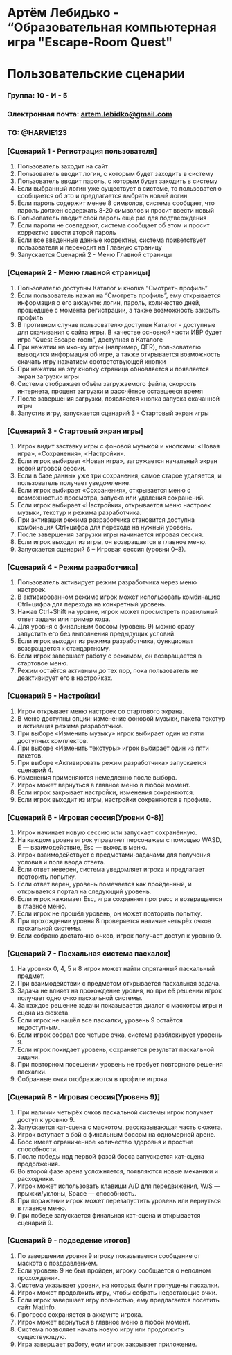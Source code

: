 # Артём Лебидько - “Образовательная компьютерная игра "Escape-Room Quest"
# Пользовательские сценарии

### Группа: 10 - И - 5
### Электронная почта: artem.lebidko@gmail.com
### TG: @HARVIE123
### [Сценарий 1 - Регистрация пользователя]
1.	Пользователь заходит на сайт
2.	Пользователь вводит логин, с которым будет заходить в систему
3.	Пользователь вводит пароль, с которым будет заходить в систему
4.	Если выбранный логин уже существует в системе, то пользователю сообщается об это и предлагается выбрать новый логин
5.	Если пароль содержит менее 8 символов, система сообщает, что пароль должен содержать 8-20 символов и просит ввести новый
6.	Пользователь вводит свой пароль ещё раз для подтверждения
7.	Если пароли не совпадают, система сообщает об этом и просит корректно ввести второй пароль
8.	Если все введенные данные корректны, система приветствует пользователя и переходит на Главную страницу
9.	Запускается Сценарий 2 - Меню Главной страницы
### [Сценарий 2 - Меню главной страницы]
1.	Пользователю доступны Каталог и кнопка “Смотреть профиль”
2.	Если пользователь нажал на “Cмотреть профиль”, ему открывается информация о его аккаунте: логин, пароль, количество дней, прошедшее с момента регистрации, а также возможность закрыть профиль
3.	В противном случае пользователю доступен Каталог - доступные для скачивания с сайта игры. В качестве основной части ИВР будет игра “Quest Escape-room”, доступная в Каталоге
4.	При нажатии на иконку игры (например, QER), пользователю выводится информация об игре, а также открывается возможность скачать игру нажатием соответствующей кнопки
5.	При нажатии на эту кнопку страница обновляется и появляется экран загрузки игры
6.  Система отображает объём загружаемого файла, скорость интернета, процент загрузки и рассчётное оставшееся время 
7.  После завершения загрузки, появляется кнопка запуска скачанной игры
8.	Запустив игру, запускается сценарий 3 - Стартовый экран игры
### [Сценарий 3 - Стартовый экран игры]
1.	 Игрок видит заставку игры с фоновой музыкой и кнопками: «Новая игра», «Сохранения», «Настройки».
2.   Если игрок выбирает «Новая игра», загружается начальный экран новой игровой сессии.
3.   Если в базе данных уже три сохранения, самое старое удаляется, и пользователь получает уведомление.
4.   Если игрок выбирает «Сохранения», открывается меню с возможностью просмотра, запуска или удаления сохранений.
5.   Если игрок выбирает «Настройки», открывается меню настроек музыки, текстур и режима разработчика.
6.   При активации режима разработчика становится доступна комбинация Ctrl+цифра для перехода на нужный уровень.
7.   После завершения загрузки игры начинается игровая сессия.
8.   Если игрок выходит из игры, он возвращается в главное меню.
9.   Запускается сценарий 6 – Игровая сессия (уровни 0–8).
### [Cценарий 4 - Режим разработчика]
1.   Пользователь активирует режим разработчика через меню настроек.
2.   В активированном режиме игрок может использовать комбинацию Ctrl+цифра для перехода на конкретный уровень.
3.   Нажав Ctrl+Shift на уровне, игрок может просмотреть правильный ответ задачи или пример кода.
4.   Для уровня с финальным боссом (уровень 9) можно сразу запустить его без выполнения предыдущих условий.
5.   Если игрок выходит из режима разработчика, функционал возвращается к стандартному.
6.   Если игрок завершает работу с режимом, он возвращается в стартовое меню.
7.   Режим остаётся активным до тех пор, пока пользователь не деактивирует его в настройках. 
### [Сценарий 5 - Настройки]
1.   Игрок открывает меню настроек со стартового экрана.
2.   В меню доступны опции: изменение фоновой музыки, пакета текстур и активация режима разработчика.
3.   При выборе «Изменить музыку» игрок выбирает один из пяти доступных комплектов.
4.   При выборе «Изменить текстуры» игрок выбирает один из пяти пакетов.
5.   При выборе «Активировать режим разработчика» запускается сценарий 4.
6.   Изменения применяются немедленно после выбора.
7.   Игрок может вернуться в главное меню в любой момент.
8.   Если игрок закрывает настройки, изменения сохраняются.
9.   Если игрок выходит из игры, настройки сохраняются в профиле.
### [Сценарий 6 - Игровая сессия(Уровни 0-8)]
1.   Игрок начинает новую сессию или запускает сохранённую.
2.   На каждом уровне игрок управляет персонажем с помощью WASD, E — взаимодействие, Esc — выход в меню.
3.   Игрок взаимодействует с предметами-задачами для получения условия и поля ввода ответа.
4.   Если ответ неверен, система уведомляет игрока и предлагает повторить попытку.
5.   Если ответ верен, уровень помечается как пройденный, и открывается портал на следующий уровень.
6.   Если игрок нажимает Esc, игра сохраняет прогресс и возвращается в главное меню.
7.   Если игрок не прошёл уровень, он может повторить попытку.
8.   При прохождении уровня 8 проверяется наличие четырёх очков пасхальной системы.
9.   Если собрано достаточно очков, игрок получает доступ к уровню 9.
### [Сценарий 7 - Пасхальная система пасхалок]
1.   На уровнях 0, 4, 5 и 8 игрок может найти спрятанный пасхальный предмет.
2.   При взаимодействии с предметом открывается пасхальная задача.
3.   Задача не влияет на прохождение уровня, но при её решении игрок получает одно очко пасхальной системы.
4.   За каждое решение задачи показывается диалог с маскотом игры и сцена из сюжета.
5.   Если игрок не нашёл все пасхалки, уровень 9 остаётся недоступным.
6.   Если игрок собрал все четыре очка, система разблокирует уровень 9.
7.   Если игрок покидает уровень, сохраняется результат пасхальной задачи.
8.   При повторном посещении уровень не требует повторного решения пасхалки.
9.   Собранные очки отображаются в профиле игрока.
### [Сценарий 8 - Игровая сессия(Уровень 9)]
1.   При наличии четырёх очков пасхальной системы игрок получает доступ к уровню 9.
2.   Запускается кат-сцена с маскотом, рассказывающая часть сюжета.
3.   Игрок вступает в бой с финальным боссом на одномерной арене.
4.   Босс имеет ограниченное количество здоровья и простые способности.
5.   После победы над первой фазой босса запускается кат-сцена продолжения.
6.   Во второй фазе арена усложняется, появляются новые механики и расходники.
7.   Игрок может использовать клавиши A/D для передвижения, W/S — прыжки/уклоны, Space — способность.
8.   При поражении игрок может перезапустить уровень или вернуться в главное меню.
9.   При победе запускается финальная кат-сцена и открывается сценарий 9.
### [Cценарий 9 - подведение итогов]
1.   По завершении уровня 9 игроку показывается сообщение от маскота с поздравлением.
2.   Если уровень 9 не был пройден, игроку сообщается о неполном прохождении.
3.   Система указывает уровни, на которых были пропущены пасхалки.
4.   Игрок может продолжить игру, чтобы собрать недостающие очки.
5.   Если игрок завершает игру полностью, ему предлагается посетить сайт MatInfo.
6.   Прогресс сохраняется в аккаунте игрока.
7.   Игрок может вернуться в главное меню в любой момент.
8.   Система позволяет начать новую игру или продолжить существующую.
9.   Игра завершает работу, если игрок закрывает приложение.